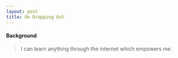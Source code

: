 ```yaml
---
layout: post
title: On Dropping Out
---
```

#### Background
>I can learn anything through the internet which empowers me.
